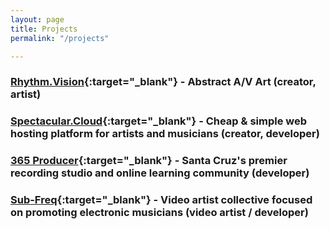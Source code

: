 ```yaml
---
layout: page
title: Projects
permalink: "/projects"

---
```

### [Rhythm.Vision](https://rhythm.vision/){:target="_blank"} - Abstract A/V Art (creator, artist)

### [Spectacular.Cloud](https://spectacular.cloud/){:target="_blank"} - Cheap & simple web hosting platform for artists and musicians (creator, developer)

### [365 Producer](https://365producer.com/){:target="_blank"} - Santa Cruz's premier recording studio and online learning community (developer)

### [Sub-Freq](https://sub-freq.com/){:target="_blank"} - Video artist collective focused on promoting electronic musicians (video artist / developer)